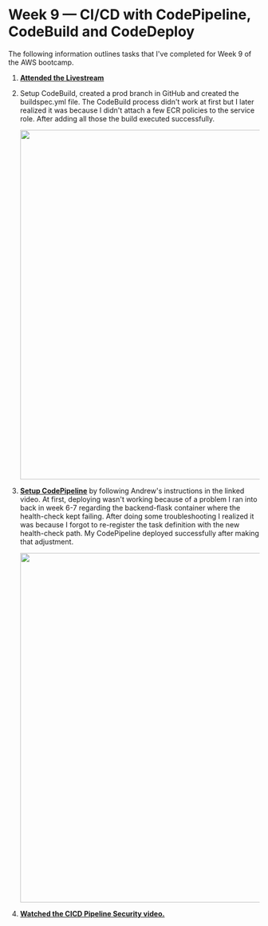 # Week 9 — CI/CD with CodePipeline, CodeBuild and CodeDeploy

The following information outlines tasks that I've completed for Week 9 of the AWS bootcamp.

1. **[Attended the Livestream](https://www.youtube.com/watch?v=DLYfI0ehMZE&list=PLBfufR7vyJJ7k25byhRXJldB5AiwgNnWv&index=81&pp=iAQB)**

2. Setup CodeBuild, created a prod branch in GitHub and created the buildspec.yml file. The CodeBuild process didn't work at first but I later realized it was because I didn't attach a few ECR policies to the service role. After adding all those the build executed successfully.

     <img src=https://user-images.githubusercontent.com/20970865/233215886-df93eba0-4edb-47ef-a668-d40ed9f0b501.PNG width=700>

3. **[Setup CodePipeline](https://www.youtube.com/watch?v=EAudiRT9Alw&list=PLBfufR7vyJJ7k25byhRXJldB5AiwgNnWv&index=83&pp=iAQB)** by following Andrew's instructions in the linked video. At first, deploying wasn't working because of a problem I ran into back in week 6-7 regarding the backend-flask container where the health-check kept failing. After doing some troubleshooting I realized it was because I forgot to re-register the task definition with the new health-check path. My CodePipeline deployed successfully after making that adjustment.

      <img src=https://user-images.githubusercontent.com/20970865/233216000-b838c6f9-68c8-48c6-bb58-e1637087148c.PNG width=700>

4. **[Watched the CICD Pipeline Security video.](https://www.youtube.com/watch?v=-8zEyHdBJDA)**
